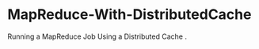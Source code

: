 MapReduce-With-DistributedCache
===============================

Running a MapReduce Job Using a Distributed Cache . 
